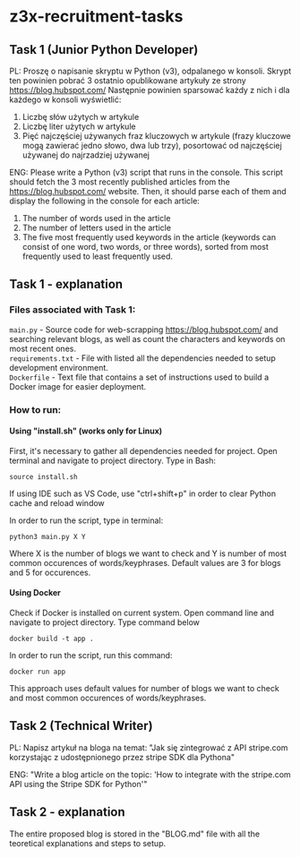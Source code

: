 # z3x-recruitment-tasks

## Task 1 (Junior Python Developer)

PL: Proszę o napisanie skryptu w Python (v3), odpalanego w konsoli. Skrypt ten powinien pobrać 3 ostatnio opublikowane artykuły ze strony https://blog.hubspot.com/ Następnie powinien sparsować każdy z nich i dla każdego w konsoli wyświetlić:
1. Liczbę słów użytych w artykule
2. Liczbę liter użytych w artykule
3. Pięć najczęściej używanych fraz kluczowych w artykule (frazy kluczowe mogą zawierać jedno słowo, dwa lub trzy), posortować od najczęściej używanej do najrzadziej używanej

ENG: Please write a Python (v3) script that runs in the console. This script should fetch the 3 most recently published articles from the https://blog.hubspot.com/ website. Then, it should parse each of them and display the following in the console for each article:

1. The number of words used in the article
2. The number of letters used in the article
3. The five most frequently used keywords in the article (keywords can consist of one word, two words, or three words), sorted from most frequently used to least frequently used.

## Task 1 - explanation

### Files associated with Task 1:

`main.py` - Source code for web-scrapping https://blog.hubspot.com/ and searching relevant blogs, as well as count the characters and keywords on most recent ones.\
`requirements.txt` - File with listed all the dependencies needed to setup development environment.\
`Dockerfile` - Text file that contains a set of instructions used to build a Docker image for easier deployment.

### How to run:

#### Using "install.sh" (works only for Linux)

First, it's necessary to gather all dependencies needed for project. Open terminal and navigate to project directory. Type in Bash:

```
source install.sh
```
If using IDE such as VS Code, use "ctrl+shift+p" in order to clear Python cache and reload window

In order to run the script, type in terminal:

```
python3 main.py X Y
```
Where X is the number of blogs we want to check and Y is number of most common occurences of words/keyphrases.
Default values are 3 for blogs and 5 for occurences.

#### Using Docker

Check if Docker is installed on current system. Open command line and navigate to project directory. Type command below
```
docker build -t app .
```

In order to run the script, run this command:
```
docker run app
```
This approach uses default values for number of blogs we want to check and most common occurences of words/keyphrases.

## Task 2 (Technical Writer)

PL: Napisz artykuł na bloga na temat: "Jak się zintegrować z API stripe.com korzystając z udostępnionego przez stripe SDK dla Pythona"

ENG: "Write a blog article on the topic: 'How to integrate with the stripe.com API using the Stripe SDK for Python'"

## Task 2 - explanation

The entire proposed blog is stored in the "BLOG.md" file with all the teoretical explanations and steps to setup.